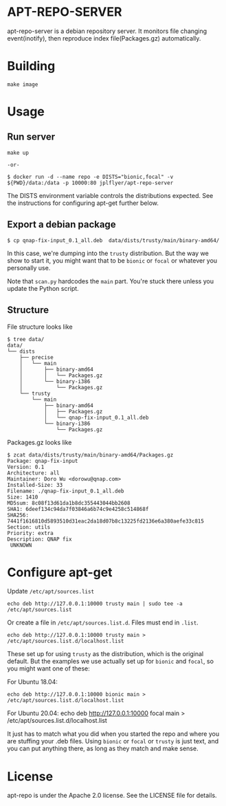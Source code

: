 # APT-REPO-SERVER

apt-repo-server is a debian repository server. It monitors file changing event(inotify), then reproduce index file(Packages.gz) automatically.

# Building

    make image

# Usage

## Run server
    make up

    -or-

    $ docker run -d --name repo -e DISTS="bionic,focal" -v ${PWD}/data:/data -p 10000:80 jplflyer/apt-repo-server

The DISTS environment variable controls the distributions expected. See the instructions for configuring apt-get further below.

## Export a debian package
    $ cp qnap-fix-input_0.1_all.deb  data/dists/trusty/main/binary-amd64/

In this case, we're dumping into the `trusty` distribution. But the way we show to start it, you might want that to be `bionic` or `focal` or whatever you personally use.

Note that `scan.py` hardcodes the `main` part. You're stuck there unless you update the Python script.

## Structure
File structure looks like
```
$ tree data/
data/
└── dists
    ├── precise
    │   └── main
    │       ├── binary-amd64
    │       │   └── Packages.gz
    │       └── binary-i386
    │           └── Packages.gz
    └── trusty
        └── main
            ├── binary-amd64
            │   ├── Packages.gz
            │   └── qnap-fix-input_0.1_all.deb
            └── binary-i386
                └── Packages.gz
```

Packages.gz looks like
```
$ zcat data/dists/trusty/main/binary-amd64/Packages.gz
Package: qnap-fix-input
Version: 0.1
Architecture: all
Maintainer: Doro Wu <dorowu@qnap.com>
Installed-Size: 33
Filename: ./qnap-fix-input_0.1_all.deb
Size: 1410
MD5sum: 8c08f13d61da1b8dc355443044bb2608
SHA1: 6deef134c94da7f03846a6b74c9e4258c514868f
SHA256: 7441f1616810d5893510d31eac2da18d07b8c13225fd2136e6a380aefe33c815
Section: utils
Priority: extra
Description: QNAP fix
 UNKNOWN
```

# Configure apt-get
Update `/etc/apt/sources.list`

    echo deb http://127.0.0.1:10000 trusty main | sudo tee -a /etc/apt/sources.list

Or create a file in `/etc/apt/sources.list.d`. Files must end in `.list`.

    echo deb http://127.0.0.1:10000 trusty main > /etc/apt/sources.list.d/localhost.list

These set up for using `trusty` as the distribution, which is the original default. But the examples we use actually set up for `bionic` and `focal`, so you might want one of these:

For Ubuntu 18.04:

    echo deb http://127.0.0.1:10000 bionic main > /etc/apt/sources.list.d/localhost.list

For Ubuntu 20.04:
    echo deb http://127.0.0.1:10000 focal main > /etc/apt/sources.list.d/localhost.list

It just has to match what you did when you started the repo and where you are stuffing your .deb files. Using `bionic` or `focal` or `trusty` is just text, and you can put anything there, as long as they match and make sense.

# License

apt-repo is under the Apache 2.0 license. See the LICENSE file for details.
